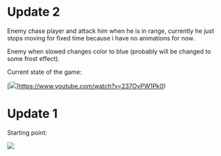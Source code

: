 # Update 2

Enemy chase player and attack him when he is in range, currently he just stops moving for fixed time because i have no animations for now.

Enemy when slowed changes color to blue (probably will be changed to some frost effect).

Current state of the game:

[![](https://img.youtube.com/vi/237OvPW1Pk0/0.jpg)]https://www.youtube.com/watch?v=237OvPW1Pk0)

# Update 1

Starting point:

[![](https://img.youtube.com/vi/DSGo6uqvkQ4/0.jpg)](https://www.youtube.com/watch?v=DSGo6uqvkQ4&feature=youtu.be)
